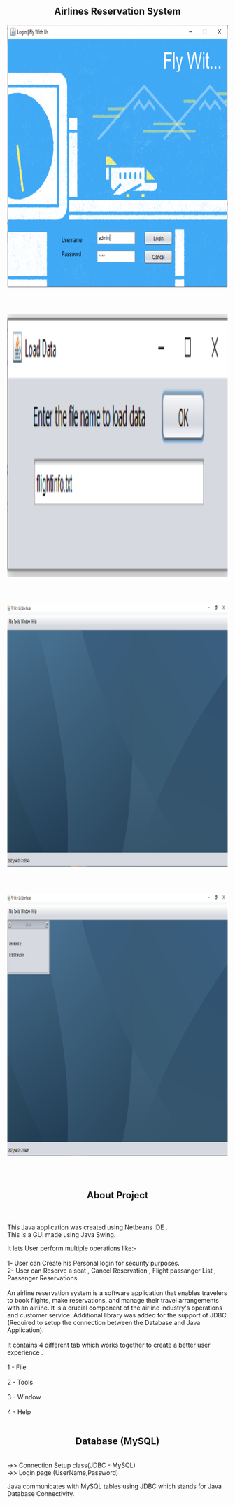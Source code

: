<h2 align="center">Airlines Reservation System</h2>
<p align="center">
 <img width="1000px" height="600px" src="https://github.com/Vizvawebsolutions/AirlinesReservationSystem_Using_Java/blob/master/images/airline%20snap1.PNG" align="center" alt="GitHub Readme" />
</p><br><br>
<p align="center">
 <img width="1000px" height="600px" src="https://github.com/Vizvawebsolutions/AirlinesReservationSystem_Using_Java/blob/master/images/airline%20snap2.PNG" align="center" alt="GitHub Readme" />
</p><br><br>
<p align="center">
 <img width="1000px" height="600px" src="https://github.com/Vizvawebsolutions/AirlinesReservationSystem_Using_Java/blob/master/images/airline%20snap3.PNG" align="center" alt="GitHub Readme" />
</p><br><br>
<p align="center">
 <img width="1000px" height="600px" src="https://github.com/Vizvawebsolutions/AirlinesReservationSystem_Using_Java/blob/master/images/airline%20snap4.PNG" align="center" alt="GitHub Readme" />
</p><br><br>
<h2 align="center">About Project</h2><br><br>
This Java application was created using Netbeans IDE .<br>
This is a GUI made using Java Swing.</br>

It lets User perform multiple operations like:-<br><br>
                  1- User can Create his Personal login for security purposes.<br>
                  2- User can Reserve a seat , Cancel Reservation , Flight passanger List , Passenger Reservations.<br><br>
An airline reservation system is a software application that enables travelers to book flights, make reservations, and manage their travel arrangements with an airline. It is a crucial component of the airline industry's operations and customer service.
Additional library was added for the support of JDBC (Required to setup the connection between the Database and Java Application).<br><br>
It contains 4 different tab which works together to create a better user experience .<br><br>
                  1 - File <br><br>
                  2 - Tools <br><br>
                  3 - Window <br><br>
                  4 - Help <br><br>
<h2 align="center">Database (MySQL)</h2><br>
->> Connection Setup class(JDBC - MySQL)<br>
->> Login page (UserName,Password)

Java communicates with MySQL tables using JDBC which stands for Java Database Connectivity.
